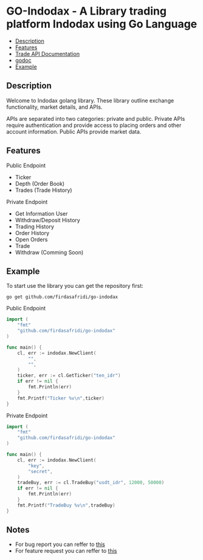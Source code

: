 # GO-Indodax - A Library trading platform Indodax using Go Language
- [Description](#description)
- [Features](#features)
- [Trade API Documentation](https://indodax.com/downloads/BITCOINCOID-API-DOCUMENTATION.pdf)
- [godoc](https://godoc.org/github.com/firdasafridi/go-indodax)
- [Example](#example)

## Description
Welcome to Indodax golang library. These library outline exchange functionality, market details, and APIs.

APIs are separated into two categories: private and public. Private APIs require authentication and provide access to placing orders and other account information. Public APIs provide market data.

## Features

Public Endpoint
- Ticker
- Depth (Order Book)
- Trades (Trade History)

Private Endpoint
- Get Information User
- Withdraw/Deposit History
- Trading History
- Order History
- Open Orders
- Trade
- Withdraw (Comming Soon)

## Example
To start use the library you can get the repository first:

`go get github.com/firdasafridi/go-indodax`

Public Endpoint 
``` go
import (
    "fmt"
    "github.com/firdasafridi/go-indodax"
)

func main() {
    cl, err := indodax.NewClient(
		"",
		"",
	)
	ticker, err := cl.GetTicker("ten_idr")
	if err != nil {
		fmt.Println(err)
	}
    fmt.Printf("Ticker %v\n",ticker)
}
```

Private Endpoint 
```go
import (
    "fmt"
    "github.com/firdasafridi/go-indodax"
)

func main() {
    cl, err := indodax.NewClient(
		"key", 
		"secret", 
	)
	tradeBuy, err := cl.TradeBuy("usdt_idr", 12000, 50000)
	if err != nil {
		fmt.Println(err)
	}
    fmt.Printf("TradeBuy %v\n",tradeBuy)
}
```
## Notes
- For bug report you can reffer to [this](https://github.com/firdasafridi/go-indodax/blob/master/.github/ISSUE_TEMPLATE/bug_report.md)
- For feature request you can reffer to [this](https://github.com/firdasafridi/go-indodax/blob/master/.github/ISSUE_TEMPLATE/feature_request.md)
